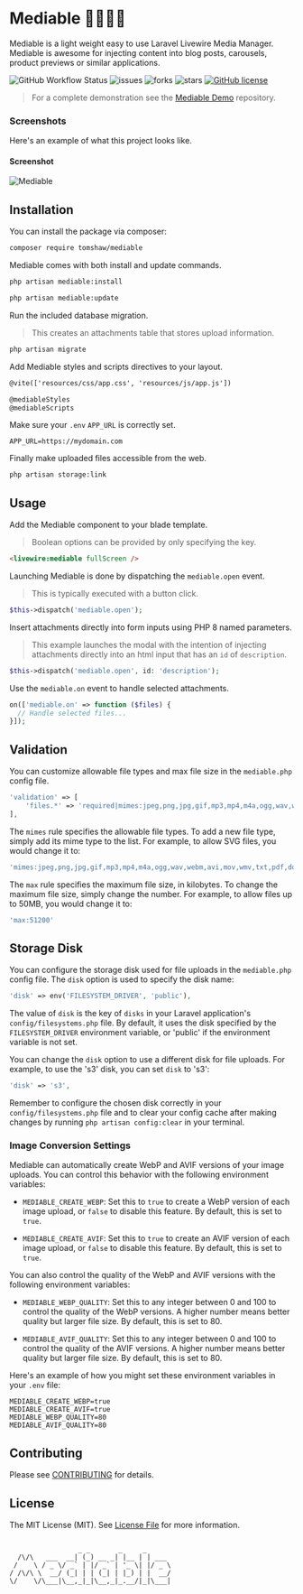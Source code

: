 # Mediable 🎥📸🎵📂 

Mediable is a light weight easy to use Laravel Livewire Media Manager. Mediable is awesome for injecting content into blog posts, carousels, product previews or similar applications.

![GitHub Workflow Status](https://img.shields.io/github/actions/workflow/status/tomshaw/mediable/run-tests.yml?branch=master&style=flat-square&label=tests)
![issues](https://img.shields.io/github/issues/tomshaw/mediable?style=flat&logo=appveyor)
![forks](https://img.shields.io/github/forks/tomshaw/mediable?style=flat&logo=appveyor)
![stars](https://img.shields.io/github/stars/tomshaw/mediable?style=flat&logo=appveyor)
[![GitHub license](https://img.shields.io/github/license/tomshaw/mediable)](https://github.com/tomshaw/mediable/blob/master/LICENSE)

> For a complete demonstration see the [Mediable Demo](https://github.com/tomshaw/mediable-demo) repository.

### Screenshots
Here's an example of what this project looks like.

#### Screenshot
![Mediable](https://raw.github.com/tomshaw/mediable/master/docs/mediable.jpg)

## Installation

You can install the package via composer:

```bash
composer require tomshaw/mediable
```

Mediable comes with both install and update commands.

```bash
php artisan mediable:install
```

```bash
php artisan mediable:update
```

Run the included database migration.

> This creates an attachments table that stores upload information.

```bash
php artisan migrate
```

Add Mediable styles and scripts directives to your layout.

```html
@vite(['resources/css/app.css', 'resources/js/app.js'])

@mediableStyles
@mediableScripts
```

Make sure your `.env` `APP_URL` is correctly set.

```env
APP_URL=https://mydomain.com
```

Finally make uploaded files accessible from the web.

```bash
php artisan storage:link
```

## Usage

Add the Mediable component to your blade template.

> Boolean options can be provided by only specifying the key.

```html
<livewire:mediable fullScreen />
```

Launching Mediable is done by dispatching the `mediable.open` event.

> This is typically executed with a button click.

```php
$this->dispatch('mediable.open');
```

Insert attachments directly into form inputs using PHP 8 named parameters. 

> This example launches the modal with the intention of injecting attachments directly into an html input that has an `id` of `description`.

```php
$this->dispatch('mediable.open', id: 'description');
```

Use the `mediable.on` event to handle selected attachments.

```php
on(['mediable.on' => function ($files) {
  // Handle selected files...
}]);
```

## Validation

You can customize allowable file types and max file size in the `mediable.php` config file.

```php
'validation' => [
    'files.*' => 'required|mimes:jpeg,png,jpg,gif,mp3,mp4,m4a,ogg,wav,webm,avi,mov,wmv,txt,pdf,doc,docx,xls,xlsx,ppt,pptx,zip,rar|max:10240',
],
```

The `mimes` rule specifies the allowable file types. To add a new file type, simply add its mime type to the list. For example, to allow SVG files, you would change it to:

```php
'mimes:jpeg,png,jpg,gif,mp3,mp4,m4a,ogg,wav,webm,avi,mov,wmv,txt,pdf,doc,docx,xls,xlsx,ppt,pptx,zip,rar,svg'
```

The `max` rule specifies the maximum file size, in kilobytes. To change the maximum file size, simply change the number. For example, to allow files up to 50MB, you would change it to:

```php
'max:51200'
```

## Storage Disk

You can configure the storage disk used for file uploads in the `mediable.php` config file. The `disk` option is used to specify the disk name:

```php
'disk' => env('FILESYSTEM_DRIVER', 'public'),
```

The value of `disk` is the key of `disks` in your Laravel application's `config/filesystems.php` file. By default, it uses the disk specified by the `FILESYSTEM_DRIVER` environment variable, or 'public' if the environment variable is not set.

You can change the `disk` option to use a different disk for file uploads. For example, to use the 's3' disk, you can set `disk` to 's3':

```php
'disk' => 's3',
```

Remember to configure the chosen disk correctly in your `config/filesystems.php` file and to clear your config cache after making changes by running `php artisan config:clear` in your terminal.

### Image Conversion Settings

Mediable can automatically create WebP and AVIF versions of your image uploads. You can control this behavior with the following environment variables:

- `MEDIABLE_CREATE_WEBP`: Set this to `true` to create a WebP version of each image upload, or `false` to disable this feature. By default, this is set to `true`.

- `MEDIABLE_CREATE_AVIF`: Set this to `true` to create an AVIF version of each image upload, or `false` to disable this feature. By default, this is set to `true`.

You can also control the quality of the WebP and AVIF versions with the following environment variables:

- `MEDIABLE_WEBP_QUALITY`: Set this to any integer between 0 and 100 to control the quality of the WebP versions. A higher number means better quality but larger file size. By default, this is set to 80.

- `MEDIABLE_AVIF_QUALITY`: Set this to any integer between 0 and 100 to control the quality of the AVIF versions. A higher number means better quality but larger file size. By default, this is set to 80.

Here's an example of how you might set these environment variables in your `.env` file:

```env
MEDIABLE_CREATE_WEBP=true 
MEDIABLE_CREATE_AVIF=true 
MEDIABLE_WEBP_QUALITY=80 
MEDIABLE_AVIF_QUALITY=80
```

## Contributing

Please see [CONTRIBUTING](CONTRIBUTING.md) for details.

## License

The MIT License (MIT). See [License File](LICENSE) for more information.

```

                 _ _       _     _      
  /\/\   ___  __| (_) __ _| |__ | | ___ 
 /    \ / _ \/ _` | |/ _` | '_ \| |/ _ \
/ /\/\ \  __/ (_| | | (_| | |_) | |  __/
\/    \/\___|\__,_|_|\__,_|_.__/|_|\___|
                                        
```
